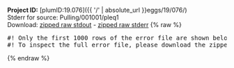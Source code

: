 **Project ID:** [plumID:19.076]({{ '/' | absolute_url }}eggs/19/076/)  
Stderr for source:  Pulling/001001/pleq1   
Download: [zipped raw stdout](pleq1.plumed_master.stdout.txt.zip) - [zipped raw stderr](pleq1.plumed_master.stderr.txt.zip) 
{% raw %}
<pre>
#! Only the first 1000 rows of the error file are shown below
#! To inspect the full error file, please download the zipped raw stderr file above
</pre>
{% endraw %}
